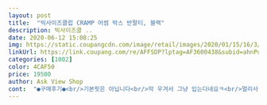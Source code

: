 ```yaml
---
layout: post 
title:  "빅사이즈클럽 CRAMP 어썸 박스 반팔티, 블랙" 
description: 빅사이즈클 ..
date: 2020-06-12 15:08:25 
img: https://static.coupangcdn.com/image/retail/images/2020/01/15/16/3/1e6bcb4d-fdc5-4a78-ae65-dcd8ab9b6c22.jpg 
linkUrl: https://link.coupang.com/re/AFFSDP?lptag=AF3600438&subid=ahnPublicAsk&pageKey=1180240766&itemId=2160022120&vendorItemId=70158230429&traceid=V0-113-4a1e05c6d1bdf2f6 
categories: [1002] 
color: 4CAF50 
price: 19500 
author: Ask View Shop 
cont:  "●구매후기●<br/>기본핏은 아닙니다<br/>막 우겨서 그냥 입는다네요ㅋ<br/>멀리사는 동생 한테 보낼 티셔츠인데<br/>새옷 냄새가 좀 심해서 한창 냄새 날리고 나서 있어야겠네요.<br/><br/>옷이 너무 오버핏이긴해요<br/>재질이랑 사이즈가 맘에들었음 좋겠네요.<br/><br/>저는 괜찮은것같은데 신랑은 힙합청년들이 입는것같다고 별로라는데ㅋㅋ<br/>" 
---
```

